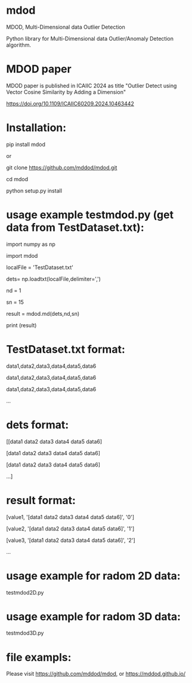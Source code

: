 # mdod
MDOD, Multi-Dimensional data Outlier Detection

Python library for Multi-Dimensional data Outlier/Anomaly Detection algorithm.

# MDOD paper 
MDOD paper is published in ICAIIC 2024 as title "Outlier Detect using Vector Cosine Similarity by Adding a Dimension" 

https://doi.org/10.1109/ICAIIC60209.2024.10463442

# Installation:
 pip install mdod

or

 git clone https://github.com/mddod/mdod.git

 cd mdod

 python setup.py install

# usage example testmdod.py (get data from TestDataset.txt):
import numpy as np

import mdod

localFile = 'TestDataset.txt'

dets= np.loadtxt(localFile,delimiter=',')

nd = 1

sn = 15

result = mdod.md(dets,nd,sn)

print (result)

# TestDataset.txt format:
data1,data2,data3,data4,data5,data6

data1,data2,data3,data4,data5,data6

data1,data2,data3,data4,data5,data6

...

# dets format:
[[data1 data2 data3 data4 data5 data6] 

[data1 data2 data3 data4 data5 data6] 

[data1 data2 data3 data4 data5 data6] 

...]

# result format:
[value1, '[data1 data2 data3 data4 data5 data6]', '0']

[value2, '[data1 data2 data3 data4 data5 data6]', '1']

[value3, '[data1 data2 data3 data4 data5 data6]', '2']

...

# usage example for radom 2D data:
testmdod2D.py
# usage example for radom 3D data:
testmdod3D.py


# file exampls:
Please visit https://github.com/mddod/mdod, or https://mddod.github.io/

 
 
